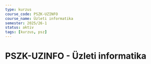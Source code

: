 ```yaml
---
type: kurzus
course_code: PSZK-UZINFO
course_name: Üzleti informatika
semester: 2025/26-1
status: aktiv
tags: [kurzus, psz]
---
```


# PSZK-UZINFO - Üzleti informatika
